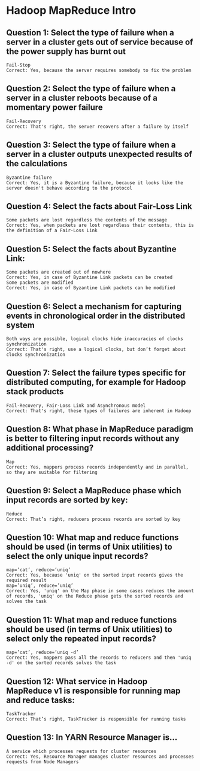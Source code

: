 # Hadoop MapReduce Intro

## Question 1: Select the type of failure when a server in a cluster gets out of service because of the power supply has burnt out
    Fail-Stop
    Correct: Yes, because the server requires somebody to fix the problem

## Question 2: Select the type of failure when a server in a cluster reboots because of a momentary power failure
    Fail-Recovery
    Correct: That's right, the server recovers after a failure by itself

## Question 3: Select the type of failure when a server in a cluster outputs unexpected results of the calculations
    Byzantine failure
    Correct: Yes, it is a Byzantine failure, because it looks like the server doesn't behave according to the protocol

## Question 4: Select the facts about Fair-Loss Link
    Some packets are lost regardless the contents of the message
    Correct: Yes, when packets are lost regardless their contents, this is the definition of a Fair-Loss Link

## Question 5: Select the facts about Byzantine Link:
    Some packets are created out of nowhere
    Correct: Yes, in case of Byzantine Link packets can be created
    Some packets are modified
    Correct: Yes, in case of Byzantine Link packets can be modified

## Question 6: Select a mechanism for capturing events in chronological order in the distributed system
    Both ways are possible, logical clocks hide inaccuracies of clocks synchronization
    Correct: That's right, use a logical clocks, but don’t forget about clocks synchronization

## Question 7: Select the failure types specific for distributed computing, for example for Hadoop stack products
    Fail-Recovery, Fair-Loss Link and Asynchronous model
    Correct: That's right, these types of failures are inherent in Hadoop

## Question 8: What phase in MapReduce paradigm is better to filtering input records without any additional processing?
    Map
    Correct: Yes, mappers process records independently and in parallel, so they are suitable for filtering

## Question 9: Select a MapReduce phase which input records are sorted by key:
    Reduce
    Correct: That’s right, reducers process records are sorted by key

## Question 10: What map and reduce functions should be used (in terms of Unix utilities) to select the only unique input records?
    map=’cat’, reduce=’uniq’
    Correct: Yes, because 'uniq' on the sorted input records gives the required result
    map=’uniq’, reduce=’uniq’
    Correct: Yes, 'uniq' on the Map phase in some cases reduces the amount of records, 'uniq' on the Reduce phase gets the sorted records and solves the task

## Question 11: What map and reduce functions should be used (in terms of Unix utilities) to select only the repeated input records?
    map=’cat’, reduce=’uniq -d’
    Correct: Yes, mappers pass all the records to reducers and then 'uniq -d' on the sorted records solves the task

## Question 12: What service in Hadoop MapReduce v1 is responsible for running map and reduce tasks:
    TaskTracker
    Correct: That’s right, TaskTracker is responsible for running tasks

## Question 13: In YARN Resource Manager is...
    A service which processes requests for cluster resources
    Correct: Yes, Resource Manager manages cluster resources and processes requests from Node Managers
